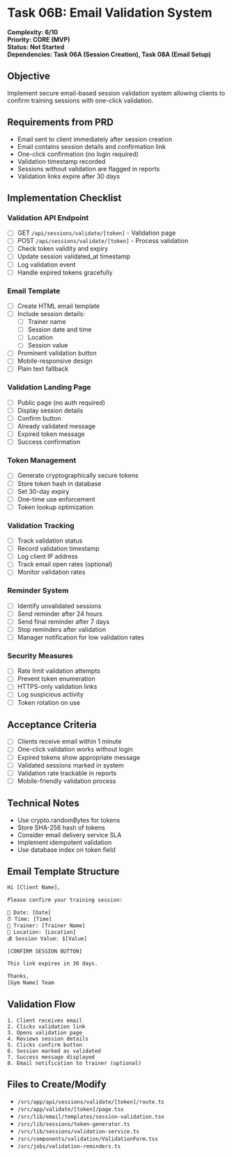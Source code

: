 # Task 06B: Email Validation System

**Complexity: 6/10**  
**Priority: CORE (MVP)**  
**Status: Not Started**  
**Dependencies: Task 06A (Session Creation), Task 08A (Email Setup)**

## Objective
Implement secure email-based session validation system allowing clients to confirm training sessions with one-click validation.

## Requirements from PRD
- Email sent to client immediately after session creation
- Email contains session details and confirmation link
- One-click confirmation (no login required)
- Validation timestamp recorded
- Sessions without validation are flagged in reports
- Validation links expire after 30 days

## Implementation Checklist

### Validation API Endpoint
- [ ] GET `/api/sessions/validate/[token]` - Validation page
- [ ] POST `/api/sessions/validate/[token]` - Process validation
- [ ] Check token validity and expiry
- [ ] Update session validated_at timestamp
- [ ] Log validation event
- [ ] Handle expired tokens gracefully

### Email Template
- [ ] Create HTML email template
- [ ] Include session details:
  - [ ] Trainer name
  - [ ] Session date and time
  - [ ] Location
  - [ ] Session value
- [ ] Prominent validation button
- [ ] Mobile-responsive design
- [ ] Plain text fallback

### Validation Landing Page
- [ ] Public page (no auth required)
- [ ] Display session details
- [ ] Confirm button
- [ ] Already validated message
- [ ] Expired token message
- [ ] Success confirmation

### Token Management
- [ ] Generate cryptographically secure tokens
- [ ] Store token hash in database
- [ ] Set 30-day expiry
- [ ] One-time use enforcement
- [ ] Token lookup optimization

### Validation Tracking
- [ ] Track validation status
- [ ] Record validation timestamp
- [ ] Log client IP address
- [ ] Track email open rates (optional)
- [ ] Monitor validation rates

### Reminder System
- [ ] Identify unvalidated sessions
- [ ] Send reminder after 24 hours
- [ ] Send final reminder after 7 days
- [ ] Stop reminders after validation
- [ ] Manager notification for low validation rates

### Security Measures
- [ ] Rate limit validation attempts
- [ ] Prevent token enumeration
- [ ] HTTPS-only validation links
- [ ] Log suspicious activity
- [ ] Token rotation on use

## Acceptance Criteria
- [ ] Clients receive email within 1 minute
- [ ] One-click validation works without login
- [ ] Expired tokens show appropriate message
- [ ] Validated sessions marked in system
- [ ] Validation rate trackable in reports
- [ ] Mobile-friendly validation process

## Technical Notes
- Use crypto.randomBytes for tokens
- Store SHA-256 hash of tokens
- Consider email delivery service SLA
- Implement idempotent validation
- Use database index on token field

## Email Template Structure
```html
Hi [Client Name],

Please confirm your training session:

📅 Date: [Date]
⏰ Time: [Time]
👤 Trainer: [Trainer Name]
📍 Location: [Location]
💰 Session Value: $[Value]

[CONFIRM SESSION BUTTON]

This link expires in 30 days.

Thanks,
[Gym Name] Team
```

## Validation Flow
```
1. Client receives email
2. Clicks validation link
3. Opens validation page
4. Reviews session details
5. Clicks confirm button
6. Session marked as validated
7. Success message displayed
8. Email notification to trainer (optional)
```

## Files to Create/Modify
- `/src/app/api/sessions/validate/[token]/route.ts`
- `/src/app/validate/[token]/page.tsx`
- `/src/lib/email/templates/session-validation.tsx`
- `/src/lib/sessions/token-generator.ts`
- `/src/lib/sessions/validation-service.ts`
- `/src/components/validation/ValidationForm.tsx`
- `/src/jobs/validation-reminders.ts`